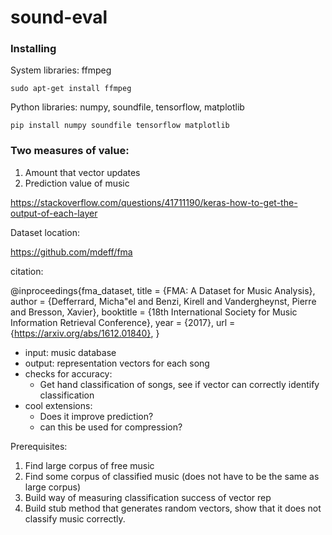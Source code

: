 # sound-eval

### Installing

System libraries: ffmpeg

    sudo apt-get install ffmpeg

Python libraries: numpy, soundfile, tensorflow, matplotlib

    pip install numpy soundfile tensorflow matplotlib

### Two measures of value:

1. Amount that vector updates
2. Prediction value of music

https://stackoverflow.com/questions/41711190/keras-how-to-get-the-output-of-each-layer

Dataset location:

https://github.com/mdeff/fma

citation:

@inproceedings{fma_dataset,
  title = {FMA: A Dataset for Music Analysis},
  author = {Defferrard, Micha\"el and Benzi, Kirell and Vandergheynst, Pierre and Bresson, Xavier},
  booktitle = {18th International Society for Music Information Retrieval Conference},
  year = {2017},
  url = {https://arxiv.org/abs/1612.01840},
}

* input: music database
* output: representation vectors for each song
* checks for accuracy:
	* Get hand classification of songs, see if vector can correctly identify classification
* cool extensions:
	* Does it improve prediction?
	* can this be used for compression?


Prerequisites:

1. Find large corpus of free music
2. Find some corpus of classified music (does not have to be the same as large corpus)
3. Build way of measuring classification success of vector rep
4. Build stub method that generates random vectors, show that it does not classify music correctly.
